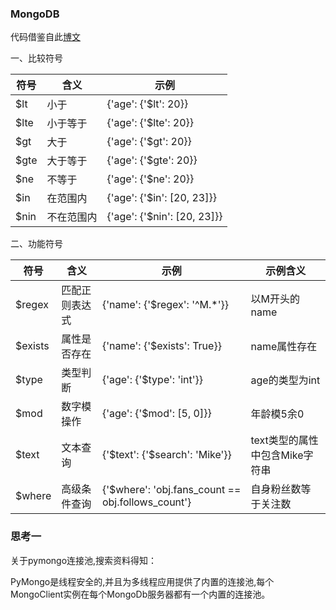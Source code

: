 ### MongoDB
代码借鉴自此[博文](https://blog.csdn.net/yangxiaodong88/article/details/80748972)
 
一、比较符号

|符号	|含义		|示例						|
| ---	| ---		| ---						|
|$lt	|小于		|{'age': {'$lt': 20}}		|
|$lte	|小于等于	|{'age': {'$lte': 20}}		|
|$gt	|大于		|{'age': {'$gt': 20}}		|
|$gte	|大于等于	|{'age': {'$gte': 20}}		|
|$ne	|不等于		|{'age': {'$ne': 20}}		|
|$in	|在范围内	|{'age': {'$in': [20, 23]}}	|
|$nin	|不在范围内	|{'age': {'$nin': [20, 23]}}|

二、功能符号

|符号	|含义			|示例												|示例含义						|
| ---	| ---			| ---												|   ---							|
|$regex	|匹配正则表达式	|{'name': {'$regex': '^M.*'}}						|以M开头的name					|
|$exists|属性是否存在	|{'name': {'$exists': True}}						|name属性存在					|
|$type	|类型判断		|{'age': {'$type': 'int'}}							|age的类型为int					|
|$mod	|数字模操作		|{'age': {'$mod': [5, 0]}}							|年龄模5余0						|
|$text	|文本查询		|{'$text': {'$search': 'Mike'}}						|text类型的属性中包含Mike字符串	|
|$where	|高级条件查询	|{'$where': 'obj.fans_count == obj.follows_count'}	|自身粉丝数等于关注数			|

### 思考一
关于pymongo连接池,搜索资料得知：

PyMongo是线程安全的,并且为多线程应用提供了内置的连接池,每个MongoClient实例在每个MongoDb服务器都有一个内置的连接池。